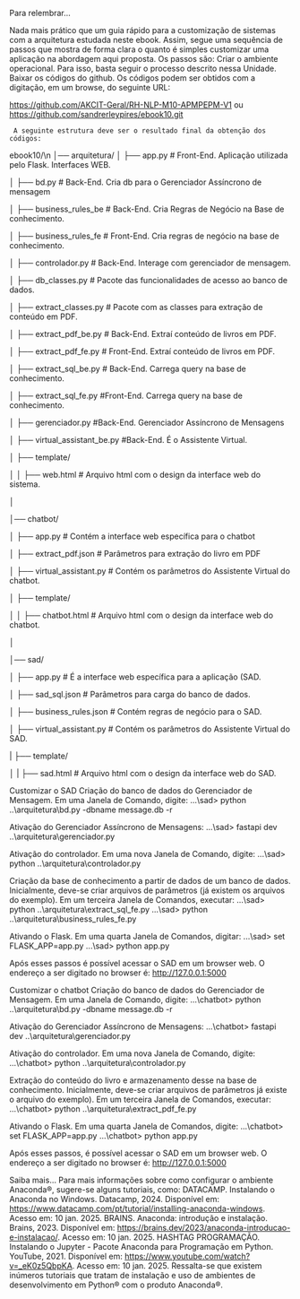 Para relembrar…

Nada mais prático que um guia rápido para a customização de sistemas com a arquitetura estudada neste ebook. Assim, segue uma sequência de passos que mostra de forma clara o quanto é simples customizar uma aplicação na abordagem aqui proposta. Os passos são:
Criar o ambiente operacional. Para isso, basta seguir o processo descrito nessa Unidade. 
Baixar os códigos do github. Os códigos podem ser obtidos com a digitação, em um browse, do seguinte URL:

https://github.com/AKCIT-Geral/RH-NLP-M10-APMPEPM-V1 ou 
https://github.com/sandrerleypires/ebook10.git

     A seguinte estrutura deve ser o resultado final da obtenção dos códigos: 

ebook10/\n
    │── arquitetura/
   │   ├── app.py             # Front-End. Aplicação utilizada pelo Flask. Interfaces WEB.
   
   │   ├── bd.py              # Back-End. Cria db para o Gerenciador Assíncrono de mensagem
   
   │   ├── business_rules_be  # Back-End. Cria Regras de Negócio na Base de conhecimento. 
   
   │   ├── business_rules_fe  # Front-End. Cria regras de negócio na base de conhecimento.
   
   │   ├── controlador.py     # Back-End. Interage com gerenciador de mensagem. 
   
   │   ├── db_classes.py      # Pacote das funcionalidades de acesso ao banco de dados.
   
   │   ├── extract_classes.py	# Pacote com as classes para extração de conteúdo em PDF.
   
   │   ├── extract_pdf_be.py	# Back-End. Extraí conteúdo de livros em PDF.
   
   │   ├── extract_pdf_fe.py	# Front-End. Extraí conteúdo de livros em PDF.
   
   │   ├── extract_sql_be.py	# Back-End. Carrega query na base de conhecimento.
   
   │   ├── extract_sql_fe.py  #Front-End. Carrega query na base de conhecimento.
   
   │   ├── gerenciador.py	#Back-End. Gerenciador Assíncrono de Mensagens
   
   │   ├── virtual_assistant_be.py #Back-End. É o Assistente Virtual. 
   
   │   ├── template/
   
   │   │   ├── web.html         # Arquivo html com o design da interface web do sistema.
   
   │
   
   │── chatbot/
   
   │   ├── app.py               # Contém a interface web específica para o chatbot
   
   │   ├── extract_pdf.json     # Parâmetros para extração do livro em PDF
   
   │   ├── virtual_assistant.py # Contém os parâmetros do Assistente Virtual do chatbot.
   
   │   ├── template/
   
   │   │   ├── chatbot.html     # Arquivo html com o design da interface web do chatbot.
   
   │
   
   │── sad/
   
   │  ├── app.py                # É a interface web específica para a aplicação (SAD.
   
   │  ├── sad_sql.json          # Parâmetros para carga do banco de dados.
   
   │  ├── business_rules.json   # Contém regras de negócio para o SAD.
   
   │  ├── virtual_assistant.py  # Contém os parâmetros do Assistente Virtual do SAD.
   
   |  ├── template/
   
   │  |   ├── sad.html          # Arquivo html com o design da interface web do SAD.

Customizar o SAD
Criação do banco de dados do Gerenciador de Mensagem. Em uma Janela de Comando, digite:
...\sad> python ..\arquitetura\bd.py -dbname message.db -r

Ativação do Gerenciador Assíncrono de Mensagens: 
...\sad> fastapi dev ..\arquitetura\gerenciador.py

 Ativação do controlador. Em uma nova Janela de Comando, digite: 
...\sad> python ..\arquitetura\controlador.py

Criação da base de conhecimento a partir de dados de um banco de dados. Inicialmente, deve-se criar arquivos de parâmetros (já existem os arquivos do exemplo). Em um terceira Janela de Comandos, executar:
...\sad> python ..\arquitetura\extract_sql_fe.py
...\sad> python ..\arquitetura\business_rules_fe.py

Ativando o Flask. Em uma quarta Janela de Comandos, digitar:
...\sad> set FLASK_APP=app.py
...\sad> python app.py

Após esses passos é possível acessar o SAD em um browser web.
O endereço a ser digitado no browser é: http://127.0.0.1:5000

Customizar o chatbot
Criação do banco de dados do Gerenciador de Mensagem. Em uma Janela de Comando, digite:
...\chatbot> python ..\arquitetura\bd.py -dbname message.db -r

Ativação do Gerenciador Assíncrono de Mensagens: 
...\chatbot> fastapi dev ..\arquitetura\gerenciador.py

 Ativação do controlador. Em uma nova Janela de Comando, digite: 
...\chatbot> python ..\arquitetura\controlador.py

Extração do conteúdo do livro e armazenamento desse na base de conhecimento. Inicialmente, deve-se criar arquivos de parâmetros já existe o arquivo do exemplo). Em um terceira Janela de Comandos, executar:
...\chatbot> python ..\arquitetura\extract_pdf_fe.py

Ativando o Flask. Em uma quarta Janela de Comandos, digite:
...\chatbot> set FLASK_APP=app.py
...\chatbot> python app.py

Após esses passos, é possível acessar o SAD em um browser web. 
O endereço a ser digitado no browser é: http://127.0.0.1:5000 


Saiba mais…
Para mais informações sobre como configurar o ambiente Anaconda®, sugere-se alguns tutoriais, como:
DATACAMP. Instalando o Anaconda no Windows. Datacamp, 2024. Disponível em: https://www.datacamp.com/pt/tutorial/installing-anaconda-windows. Acesso em: 10 jan. 2025.
BRAINS. Anaconda: introdução e instalação. Brains, 2023. Disponível em: https://brains.dev/2023/anaconda-introducao-e-instalacao/. Acesso em: 10 jan. 2025.
HASHTAG PROGRAMAÇÃO. Instalando o Jupyter - Pacote Anaconda para Programação em Python. YouTube, 2021. Disponível em: https://www.youtube.com/watch?v=_eK0z5QbpKA. Acesso em: 10 jan. 2025. 
Ressalta-se que existem inúmeros tutoriais que tratam de instalação e uso de ambientes de desenvolvimento em Python® com o produto Anaconda®.

